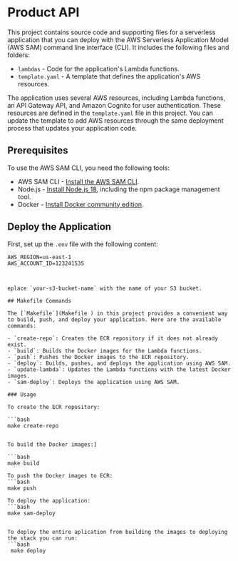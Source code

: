 # Product API

This project contains source code and supporting files for a serverless application that you can deploy with the AWS Serverless Application Model (AWS SAM) command line interface (CLI). It includes the following files and folders:

- `lambdas` - Code for the application's Lambda functions.
- `template.yaml` - A template that defines the application's AWS resources.

The application uses several AWS resources, including Lambda functions, an API Gateway API, and Amazon Cognito for user authentication. These resources are defined in the `template.yaml` file in this project. You can update the template to add AWS resources through the same deployment process that updates your application code.

## Prerequisites

To use the AWS SAM CLI, you need the following tools:

- AWS SAM CLI - [Install the AWS SAM CLI](https://docs.aws.amazon.com/serverless-application-model/latest/developerguide/serverless-sam-cli-install.html).
- Node.js - [Install Node.js 18](https://nodejs.org/en/), including the npm package management tool.
- Docker - [Install Docker community edition](https://hub.docker.com/search/?type=edition&offering=community).

## Deploy the Application

First, set up the `.env` file with the following content:

```
AWS_REGION=us-east-1
AWS_ACCOUNT_ID=123241535



eplace `your-s3-bucket-name` with the name of your S3 bucket.

## Makefile Commands

The [`Makefile`](Makefile ) in this project provides a convenient way to build, push, and deploy your application. Here are the available commands:

- `create-repo`: Creates the ECR repository if it does not already exist.
- `build`: Builds the Docker images for the Lambda functions.
- `push`: Pushes the Docker images to the ECR repository.
- `deploy`: Builds, pushes, and deploys the application using AWS SAM.
- `update-lambda`: Updates the Lambda functions with the latest Docker images.
- `sam-deploy`: Deploys the application using AWS SAM.

### Usage

To create the ECR repository:

```bash
make create-repo


To build the Docker images:]

```bash
make build

To push the Docker images to ECR:
```bash
make push

To deploy the application:
```bash
make sam-deploy


To deploy the entire aplication from building the images to deploying the stack you can run:
```bash
 make deploy


